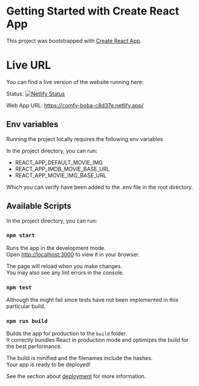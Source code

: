 # Getting Started with Create React App

This project was bootstrapped with [Create React App](https://github.com/facebook/create-react-app).

# Live URL

You can find a live version of the website running here:

Status: [![Netlify Status](https://api.netlify.com/api/v1/badges/b4ad57b3-83a8-4270-b252-7bf394e14c1b/deploy-status)](https://app.netlify.com/sites/comfy-boba-c8d37e/deploys)

Web App URL: https://comfy-boba-c8d37e.netlify.app/

## Env variables

Running the project locally requires the following env variables

In the project directory, you can run:

- REACT_APP_DEFAULT_MOVIE_IMG
- REACT_APP_IMDB_MOVIE_BASE_URL
- REACT_APP_MOVIE_IMG_BASE_URL

Which you can verify have been added to the .env file in the root directory.
## Available Scripts

In the project directory, you can run:

### `npm start`

Runs the app in the development mode.\
Open [http://localhost:3000](http://localhost:3000) to view it in your browser.

The page will reload when you make changes.\
You may also see any lint errors in the console.

### `npm test`

Although the might fail since tests have not been implemented in this particular build.

### `npm run build`

Builds the app for production to the `build` folder.\
It correctly bundles React in production mode and optimizes the build for the best performance.

The build is minified and the filenames include the hashes.\
Your app is ready to be deployed!

See the section about [deployment](https://facebook.github.io/create-react-app/docs/deployment) for more information.
